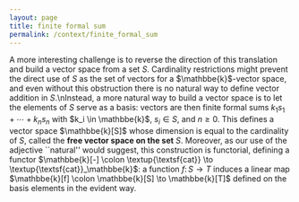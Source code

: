 ```yaml
---
layout: page
title: finite formal sum
permalink: /context/finite_formal_sum
---
```

A more interesting challenge is to reverse the direction of this translation and build a vector space from a set $S$. Cardinality restrictions might prevent the direct use of $S$ as the set of vectors for a $\mathbbe{k}$-vector space, and even without this obstruction there is no natural way to define vector addition in $S$.\nInstead, a more natural way to build a vector space  is to let the elements of $S$ serve as a basis: vectors are then finite formal sums  $k_1s_1 + \cdots + k_n s_n$ with $k_i \in \mathbbe{k}$,  $s_i \in S$, and $n \geq 0$. This defines a vector space $\mathbbe{k}[S]$ whose dimension is equal to the cardinality of $S$, called the **free vector space on the set** $S$. Moreover, as our use of the adjective ``natural'' would suggest,  this construction is functorial, defining a functor $\mathbbe{k}[-] \colon \textup{\textsf{cat}} \to \textup{\textsf{cat}}_\mathbbe{k}$: a function $f \colon S \to T$ induces a linear map $\mathbbe{k}[f] \colon \mathbbe{k}[S] \to \mathbbe{k}[T]$ defined on the basis elements in the evident way.
